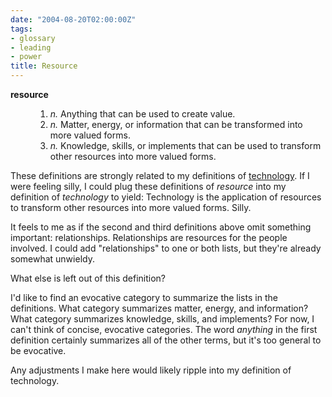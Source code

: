 ```yaml
---
date: "2004-08-20T02:00:00Z"
tags:
- glossary
- leading
- power
title: Resource
---
```


<dl>
<dt>
<strong>resource</strong>
</dt>
<dd>
<ol>
<li>
<em>n.</em>  Anything that can be used to create value.</li>
<li>
<em>n.</em>  Matter, energy, or information that can be transformed into more valued forms.</li>
<li>
<em>n.</em>  Knowledge, skills, or implements that can be used to transform other resources into more valued forms.</li>
</ol>
</dd>
</dl>
<p> These definitions are strongly related to my definitions of <a href="/2004/08/technology/">technology</a>.  If I were feeling silly, I could plug these definitions of <em>resource</em> into my definition of <em>technology</em> to yield:  Technology is the application of resources to transform other resources into more valued forms.  Silly. </p>
<p> It feels to me as if the second and third definitions above omit something important: relationships.  Relationships are resources for the people involved.  I could add "relationships" to one or both lists, but they're already somewhat unwieldy. </p>
<p> What else is left out of this definition? </p>
<p> I'd like to find an evocative category to summarize the lists in the definitions.  What category summarizes matter, energy, and information?  What category summarizes knowledge, skills, and implements?  For now, I can't think of concise, evocative categories.  The word <em>anything</em> in the first definition certainly summarizes all of the other terms, but it's too general to be evocative. </p>
<p> Any adjustments I make here would likely ripple into my definition of technology. </p>
